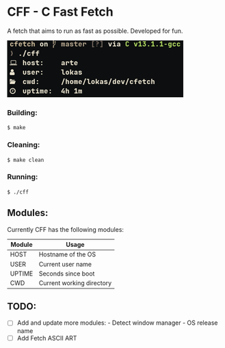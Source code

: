 # CFF - C Fast Fetch
A fetch that aims to run as fast as possible. Developed for fun.

![](https://raw.githubusercontent.com/egujito/cff/master/example-og.png)

### Building:

```
$ make
```

### Cleaning:

```
$ make clean
```

### Running:

```
$ ./cff
```

## Modules:

Currently CFF has the following modules:

Module  | Usage
------------- | -------------
HOST  	| Hostname of the OS
USER  	| Current user name
UPTIME  | Seconds since boot
CWD     | Current working directory

## TODO:

- [ ]  Add and update more modules:
		- Detect window manager
		- OS release name
- [ ]  Add Fetch ASCII ART
